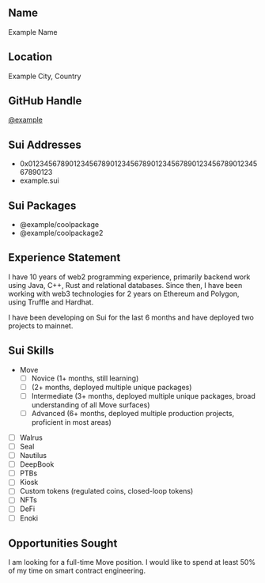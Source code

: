 ## Name

Example Name

## Location

Example City, Country

## GitHub Handle

[@example](https://github.com/example)

## Sui Addresses
<!-- Include any addresses used for development or production -->
<!-- Hex or SuiNS format -->

- 0x0123456789012345678901234567890123456789012345678901234567890123
- example.sui

## Sui Packages
<!-- Include any mainnet packages that you want to showcase -->
<!-- MVR format only -->

- @example/coolpackage
- @example/coolpackage2

## Experience Statement
<!-- Add a short statement that gives an overview of your relevant experience -->

I have 10 years of web2 programming experience, primarily backend work using Java, C++, Rust and relational databases. Since then, I have been working with web3 technologies for 2 years on Ethereum and Polygon, using Truffle and Hardhat.

I have been developing on Sui for the last 6 months and have deployed two projects to mainnet.

## Sui Skills
<!-- Add an "x" to any checkboxes as appropriate -->
<!-- Feel free to add additional checkboxes for other skills -->

- Move
  - [ ] Novice (1+ months, still learning)
  - [ ]  (2+ months, deployed multiple unique packages)
  - [ ] Intermediate (3+ months, deployed multiple unique packages, broad understanding of all Move surfaces)
  - [ ] Advanced (6+ months, deployed multiple production projects, proficient in most areas)
- [ ] Walrus
- [ ] Seal
- [ ] Nautilus
- [ ] DeepBook
- [ ] PTBs
- [ ] Kiosk
- [ ] Custom tokens (regulated coins, closed-loop tokens)
- [ ] NFTs
- [ ] DeFi
- [ ] Enoki

## Opportunities Sought
<!-- Add a short description of the types of opportunities you are seeking -->

I am looking for a full-time Move position. I would like to spend at least 50% of my time on smart contract engineering.